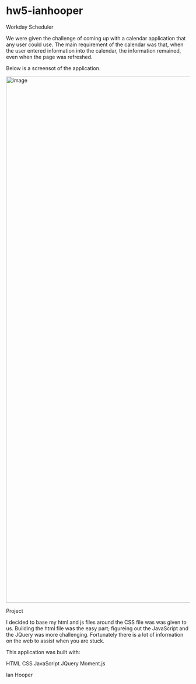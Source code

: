 # hw5-ianhooper
Workday Scheduler

We were given the challenge of coming up with a calendar application that any user could use.  The main requirement of the calendar was that, when the user entered information into the calendar, the information remained, even when the page was refreshed.  


Below is a screensot of the application.

<img width="1440" alt="image" src="https://user-images.githubusercontent.com/60622571/76722515-502a9500-671a-11ea-8fe5-d47360c24400.png">


Project

I decided to base my html and js files around the CSS file was was given to us.
Building the html file was the easy part; figureing out the JavaScript and the JQuery was more challenging.  Fortunately there is a lot of information on the web to assist when you are stuck.  

This application was built with:

HTML
CSS
JavaScript
JQuery
Moment.js



Ian Hooper